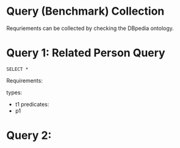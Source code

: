 # Query (Benchmark) Collection

Requriements can be collected by checking the DBpedia ontology.

# Query 1: Related Person Query

```sparql
SELECT *
```

Requirements:

types:
- t1
predicates:
- p1

# Query 2: 
